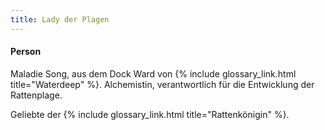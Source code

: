 ```yaml
---
title: Lady der Plagen
---
```


#### Person

Maladie Song, aus dem Dock Ward von {% include glossary_link.html title="Waterdeep" %}. Alchemistin, verantwortlich für die Entwicklung der Rattenplage.

Geliebte der {% include glossary_link.html title="Rattenkönigin" %}.
